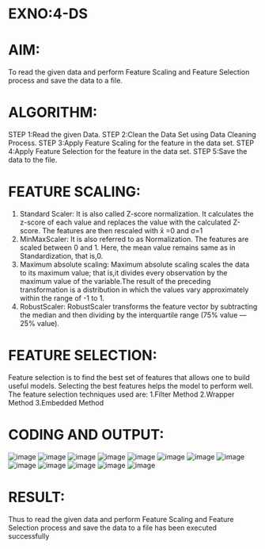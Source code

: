 # EXNO:4-DS
# AIM:
To read the given data and perform Feature Scaling and Feature Selection process and save the
data to a file.

# ALGORITHM:
STEP 1:Read the given Data.
STEP 2:Clean the Data Set using Data Cleaning Process.
STEP 3:Apply Feature Scaling for the feature in the data set.
STEP 4:Apply Feature Selection for the feature in the data set.
STEP 5:Save the data to the file.

# FEATURE SCALING:
1. Standard Scaler: It is also called Z-score normalization. It calculates the z-score of each value and replaces the value with the calculated Z-score. The features are then rescaled with x̄ =0 and σ=1
2. MinMaxScaler: It is also referred to as Normalization. The features are scaled between 0 and 1. Here, the mean value remains same as in Standardization, that is,0.
3. Maximum absolute scaling: Maximum absolute scaling scales the data to its maximum value; that is,it divides every observation by the maximum value of the variable.The result of the preceding transformation is a distribution in which the values vary approximately within the range of -1 to 1.
4. RobustScaler: RobustScaler transforms the feature vector by subtracting the median and then dividing by the interquartile range (75% value — 25% value).

# FEATURE SELECTION:
Feature selection is to find the best set of features that allows one to build useful models. Selecting the best features helps the model to perform well.
The feature selection techniques used are:
1.Filter Method
2.Wrapper Method
3.Embedded Method

# CODING AND OUTPUT:
![image](https://github.com/ShAkThI-9304/EXNO-4-DS/assets/118522870/c438775f-52ad-4840-b411-15ba5156ef23)
![image](https://github.com/ShAkThI-9304/EXNO-4-DS/assets/118522870/74cd2725-b72c-4012-ac67-ecb774ac4efd)
![image](https://github.com/ShAkThI-9304/EXNO-4-DS/assets/118522870/6448562f-32a2-44df-a971-dff8892c2544)
![image](https://github.com/ShAkThI-9304/EXNO-4-DS/assets/118522870/d4e2bd10-07f1-48f9-b723-13cfd04fca27)
![image](https://github.com/ShAkThI-9304/EXNO-4-DS/assets/118522870/3485e1e0-b10a-4bcf-ab46-d9788a468a91)
![image](https://github.com/ShAkThI-9304/EXNO-4-DS/assets/118522870/0cb89042-a179-4036-bede-7aa493641dbf)
![image](https://github.com/ShAkThI-9304/EXNO-4-DS/assets/118522870/1f875c98-477f-4d16-a798-49b46b023441)
![image](https://github.com/ShAkThI-9304/EXNO-4-DS/assets/118522870/c5165ab8-d9a8-485d-b076-ca666a711aa5)
![image](https://github.com/ShAkThI-9304/EXNO-4-DS/assets/118522870/69c1bce3-2c40-435c-99bd-6f335879d804)
![image](https://github.com/ShAkThI-9304/EXNO-4-DS/assets/118522870/cb7fd026-9cf2-4bfc-b760-004d1ff3e95f)
![image](https://github.com/ShAkThI-9304/EXNO-4-DS/assets/118522870/c0565d31-7fb7-419e-9668-1bb14b9e63a4)
![image](https://github.com/ShAkThI-9304/EXNO-4-DS/assets/118522870/69f474b7-9fd0-4ed7-b363-7d5330c560e3)
![image](https://github.com/ShAkThI-9304/EXNO-4-DS/assets/118522870/a420a683-8a4f-4bbb-87ad-dee6af643608)


# RESULT:
Thus to read the given data and perform Feature Scaling and Feature Selection process and save the
data to a file has been executed successfully
       
